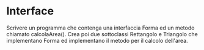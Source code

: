 # Interface
Scrivere un programma che contenga una interfaccia Forma ed un metodo chiamato calcolaArea(). Crea poi due sottoclassi Rettangolo e Triangolo che implementano Forma ed implementano il metodo per il calcolo dell'area.
